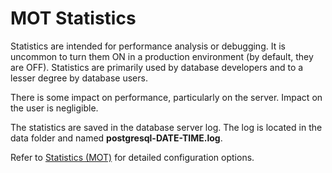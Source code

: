 # MOT Statistics<a name="EN-US_TOPIC_0289899846"></a>

Statistics are intended for performance analysis or debugging. It is uncommon to turn them ON in a production environment \(by default, they are OFF\). Statistics are primarily used by database developers and to a lesser degree by database users.

There is some impact on performance, particularly on the server. Impact on the user is negligible.

The statistics are saved in the database server log. The log is located in the data folder and named  **postgresql-DATE-TIME.log**.

Refer to  [Statistics \(MOT\)](mot-configuration-settings.md#en-us_topic_0283136588_en-us_topic_0280525130_section659861612477)  for detailed configuration options.

